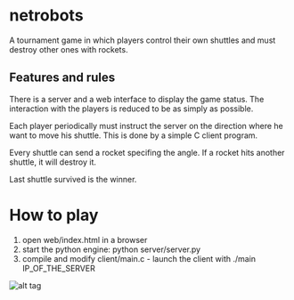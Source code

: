 # netrobots
A tournament game in which players control their own shuttles and must destroy other ones with rockets.

## Features and rules
There is a server and a web interface to display the game status.
The interaction with the players is reduced to be as simply as possible.

Each player periodically must instruct the server on the direction where he want to move his shuttle. This is done by a simple C client program.

Every shuttle can send a rocket specifing the angle. If a rocket hits another shuttle, it will destroy it.

Last shuttle survived is the winner.

# How to play

1) open web/index.html in a browser
2) start the python engine: python server/server.py
3) compile and modify client/main.c - launch the client with ./main IP_OF_THE_SERVER

![alt tag](https://raw.githubusercontent.com/netgroup/netrobots/master/screenshot.png)

